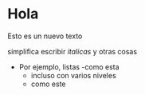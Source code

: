 # Hola
Esto es un nuevo texto

simplifica escribir *italicas* y otras cosas
- Por ejemplo, listas
-como esta
  - incluso con varios niveles
  - como este
  

